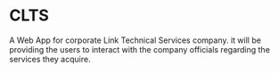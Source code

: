 # CLTS
A Web App for corporate Link Technical Services company. it will be providing the users to interact with the company officials regarding the services they acquire.
